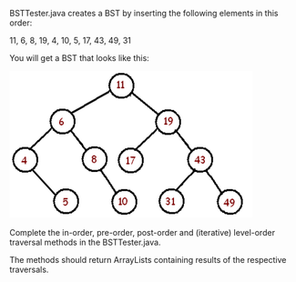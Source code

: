 BSTTester.java creates a BST by inserting the following elements in this order:

11, 6, 8, 19, 4, 10, 5, 17, 43, 49, 31

You will get a BST that looks like this:

![alt text](image.png)

Complete the in-order, pre-order, post-order and (iterative) level-order traversal methods in the BSTTester.java.

The methods should return ArrayLists containing results of the respective traversals.